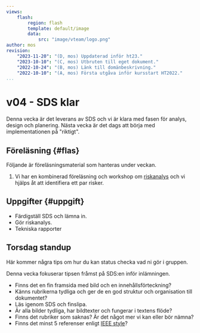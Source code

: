 ```yaml
---
views:
    flash:
        region: flash
        template: default/image
        data:
            src: "image/vteam/logo.png"
author: mos
revision:
    "2023-11-20": "(D, mos) Uppdaterad inför ht23."
    "2023-10-10": "(C, mos) Utbruten till eget dokument."
    "2022-10-24": "(B, mos) Länk till domänbeskrivning."
    "2022-10-10": "(A, mos) Första utgåva inför kursstart HT2022."
...
```

v04 - SDS klar
=========================

Denna vecka är det leverans av SDS och vi är klara med fasen för analys, design och planering. Nästa vecka är det dags att börja med implementationen på "riktigt".


<!--
TODO

* Individuell reflektion över arbetet så här långt samt se vilken plats man själv tar i projektet.
    * Fundera på om det är något man vill ändra för resten av projektet.
    * Lägg till som assignment som en avstämningspunkt?

* Frågor till näringslivet.
* Vad vill näringslivet att vi skall kunna när vi kommer ut? Vilket behov upplever de att de har av programmerare och vilka krav ställer de på nyanställda? Mikael har pratat med gamla studenter och samlat ihop vad de anser vara viktigt.
    * Intervjuva tre alumner om hur de jobbar med SDS och liknande dokument/faser.
    * Vilken teknik jobbar ni med och vad ser ni som intressant teknik närmaste kommande åren?
    * Juniora programmerare, vad ser ni som de kan förbättra?
    * När går man från nybörjare, junior till senior, vad krävs?
    * 10x, kan ni se det hända ute hos er?

-->



Föreläsning {#flas}
-------------------------

Följande är föreläsningsmaterial som hanteras under veckan.

1. Vi har en kombinerad föreläsning och workshop om [riskanalys](./../forelasning/riskanalys) och vi hjälps åt att identifiera ett par risker.



Uppgifter {#uppgift}
-------------------------

* Färdigställ SDS och lämna in.
* Gör riskanalys.
* Tekniska rapporter


<!--
Team {#team}
-------------------------
-->



Torsdag standup
-----------------------

Här kommer några tips om hur du kan status checka vad ni gör i gruppen.

Denna vecka fokuserar tipsen fråmst på SDS:en inför inlämningen.

* Finns det en fin framsida med bild och en innehållsförteckning?
* Känns rubrikerna tydliga och ger de en god struktur och organisation till dokumentet?
* Läs igenom SDS och finslipa.
* Är alla bilder tydliga, har bildtexter och fungerar i textens flöde?
* Finns det rubriker som saknas? Är det något mer vi kan eller bör nämna?
* Finns det minst 5 referenser enligt [IEEE style](https://www.bath.ac.uk/publications/library-guides-to-citing-referencing/attachments/ieee-style-guide.pdf)?
